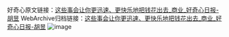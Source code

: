 好奇心原文链接：[这些事会让你更迅速、更快乐地把钱花出去_商业_好奇心日报-胡昱](https://www.qdaily.com/articles/5552.html)
WebArchive归档链接：[这些事会让你更迅速、更快乐地把钱花出去_商业_好奇心日报-胡昱](http://web.archive.org/web/20190623165020/https://www.qdaily.com/articles/5552.html)
![image](http://ww3.sinaimg.cn/large/007d5XDply1g3wharpt2jj30x20qqju6)